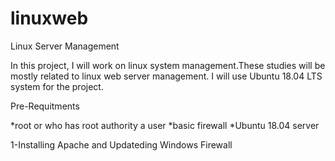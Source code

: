 # linuxweb

Linux Server Management

In this project, I will work on linux system management.These studies will be mostly related to linux web server management.
I will use Ubuntu 18.04 LTS system for the project.


Pre-Requitments

*root or who has root authority a user
*basic firewall
*Ubuntu 18.04 server



1-Installing Apache and Updateding Windows Firewall
